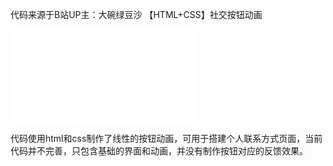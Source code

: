 代码来源于B站UP主：大碗绿豆沙
【HTML+CSS】社交按钮动画

<iframe src="//player.bilibili.com/player.html?isOutside=true&aid=114183114851418&bvid=BV1orXLYyEK7&cid=29261301777&p=1" scrolling="no" border="0" frameborder="no" framespacing="0" allowfullscreen="true"> </iframe>

代码使用html和css制作了线性的按钮动画，可用于搭建个人联系方式页面，当前代码并不完善，只包含基础的界面和动画，并没有制作按钮对应的反馈效果。
